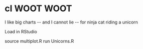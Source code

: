 # cl WOOT WOOT
I like big charts -- and I cannot lie -- for ninja cat riding a unicorn

Load in RStudio

source multiplot.R
run Unicorns.R

